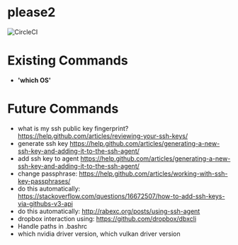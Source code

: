 # please2

![CircleCI](https://circleci.com/gh/jadnohra/please2.svg?style=svg&circle-token=052d50b5972f6ac4cb70a677a49ed5ecf09d63e0)

# Existing Commands
- __'which OS'__

# Future Commands
- what is my ssh public key fingerprint? https://help.github.com/articles/reviewing-your-ssh-keys/
- generate ssh key https://help.github.com/articles/generating-a-new-ssh-key-and-adding-it-to-the-ssh-agent/
- add ssh key to agent https://help.github.com/articles/generating-a-new-ssh-key-and-adding-it-to-the-ssh-agent/
- change passphrase: https://help.github.com/articles/working-with-ssh-key-passphrases/
- do this automatically: https://stackoverflow.com/questions/16672507/how-to-add-ssh-keys-via-githubs-v3-api
- do this automatically: http://rabexc.org/posts/using-ssh-agent
- dropbox interaction using: https://github.com/dropbox/dbxcli
- Handle paths in .bashrc
- which nvidia driver version, which vulkan driver version